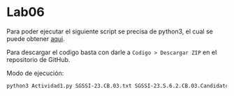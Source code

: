 # Lab06

Para poder ejecutar el siguiente script se precisa de python3, el cual se puede obtener [aqui](https://www.python.org/downloads/).

Para descargar el codigo basta con darle a `Codigo > Descargar ZIP` en el repositorio de GitHub.

Modo de ejecución:

```bash
python3 Actividad1.py SGSSI-23.CB.03.txt SGSSI-23.S.6.2.CB.03.Candidatos
```